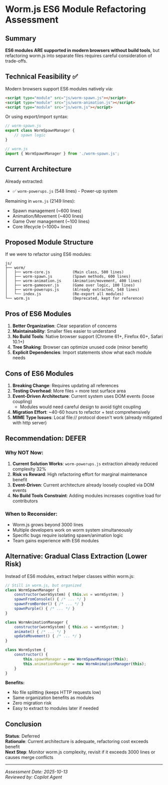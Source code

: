 # Worm.js ES6 Module Refactoring Assessment

## Summary
**ES6 modules ARE supported in modern browsers without build tools**, but refactoring worm.js into separate files requires careful consideration of trade-offs.

## Technical Feasibility ✅

Modern browsers support ES6 modules natively via:
```html
<script type="module" src="js/worm-spawn.js"></script>
<script type="module" src="js/worm-animation.js"></script>
<script type="module" src="js/worm.js"></script>
```

Or using export/import syntax:
```javascript
// worm-spawn.js
export class WormSpawnManager {
    // spawn logic
}

// worm.js
import { WormSpawnManager } from './worm-spawn.js';
```

## Current Architecture

Already extracted:
- ✅ `worm-powerups.js` (548 lines) - Power-up system

Remaining in `worm.js` (2149 lines):
- Spawn management (~600 lines)
- Animation/Movement (~400 lines)
- Game Over management (~100 lines)
- Core lifecycle (~1000+ lines)

## Proposed Module Structure

If we were to refactor using ES6 modules:

```
js/
├── worm/
│   ├── worm-core.js          (Main class, 500 lines)
│   ├── worm-spawn.js         (Spawn methods, 600 lines)
│   ├── worm-animation.js     (Animation/movement, 400 lines)
│   ├── worm-gameover.js      (Game over logic, 100 lines)
│   ├── worm-powerups.js      (Already extracted, 548 lines)
│   └── index.js              (Re-export all modules)
└── worm.js                   (Deprecated, kept for reference)
```

## Pros of ES6 Modules

1. **Better Organization**: Clear separation of concerns
2. **Maintainability**: Smaller files easier to understand
3. **No Build Tools**: Native browser support (Chrome 61+, Firefox 60+, Safari 10.1+)
4. **Tree Shaking**: Browser can optimize unused code (minor benefit)
5. **Explicit Dependencies**: Import statements show what each module needs

## Cons of ES6 Modules

1. **Breaking Change**: Requires updating all references
2. **Testing Overhead**: More files = more test surface area
3. **Event-Driven Architecture**: Current system uses DOM events (loose coupling)
   - Modules would need careful design to avoid tight coupling
4. **Migration Effort**: ~40-60 hours to refactor + test comprehensively
5. **MIME Type Issues**: Local file:// protocol doesn't work (already mitigated with http server)

## Recommendation: **DEFER**

### Why NOT Now:

1. **Current Solution Works**: `worm-powerups.js` extraction already reduced complexity 32%
2. **Risk vs Reward**: High refactoring effort for marginal maintenance benefit
3. **Event-Driven**: Current architecture already loosely coupled via DOM events
4. **No Build Tools Constraint**: Adding modules increases cognitive load for contributors

### When to Reconsider:

- Worm.js grows beyond 3000 lines
- Multiple developers work on worm system simultaneously
- Specific bugs require isolating spawn/animation logic
- Team gains experience with ES6 modules

## Alternative: Gradual Class Extraction (Lower Risk)

Instead of ES6 modules, extract helper classes within worm.js:

```javascript
// Still in worm.js, but organized
class WormSpawnManager {
    constructor(wormSystem) { this.ws = wormSystem; }
    spawnFromConsole() { /* ... */ }
    spawnFromBorder() { /* ... */ }
    spawnPurple() { /* ... */ }
}

class WormAnimationManager {
    constructor(wormSystem) { this.ws = wormSystem; }
    animate() { /* ... */ }
    updateMovement() { /* ... */ }
}

class WormSystem {
    constructor() {
        this.spawnManager = new WormSpawnManager(this);
        this.animationManager = new WormAnimationManager(this);
    }
}
```

**Benefits:**
- No file splitting (keeps HTTP requests low)
- Same organization benefits as modules
- Zero migration risk
- Easy to extract to modules later if needed

## Conclusion

**Status**: Deferred  
**Rationale**: Current architecture is adequate, refactoring cost exceeds benefit  
**Next Step**: Monitor worm.js complexity, revisit if it exceeds 3000 lines or causes merge conflicts

---

*Assessment Date: 2025-10-13*  
*Reviewed by: Copilot Agent*

